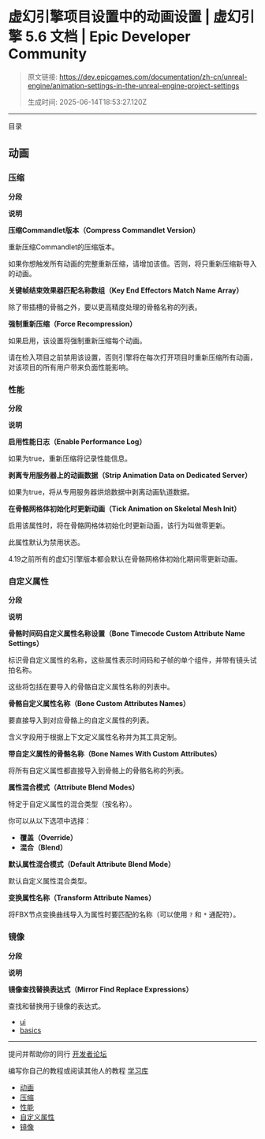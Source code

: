 # 虚幻引擎项目设置中的动画设置 | 虚幻引擎 5.6 文档 | Epic Developer Community

> 原文链接: https://dev.epicgames.com/documentation/zh-cn/unreal-engine/animation-settings-in-the-unreal-engine-project-settings
> 
> 生成时间: 2025-06-14T18:53:27.120Z

---

目录

## 动画

### 压缩

**分段**

**说明**

**压缩Commandlet版本（Compress Commandlet Version）**

重新压缩Commandlet的压缩版本。

如果你想触发所有动画的完整重新压缩，请增加该值。否则，将只重新压缩新导入的动画。

**关键帧结束效果器匹配名称数组（Key End Effectors Match Name Array）**

除了带插槽的骨骼之外，要以更高精度处理的骨骼名称的列表。

**强制重新压缩（Force Recompression）**

如果启用，该设置将强制重新压缩每个动画。

请在检入项目之前禁用该设置，否则引擎将在每次打开项目时重新压缩所有动画，对该项目的所有用户带来负面性能影响。

### 性能

**分段**

**说明**

**启用性能日志（Enable Performance Log）**

如果为true，重新压缩将记录性能信息。

**剥离专用服务器上的动画数据（Strip Animation Data on Dedicated Server）**

如果为true，将从专用服务器烘焙数据中剥离动画轨道数据。

**在骨骼网格体初始化时更新动画（Tick Animation on Skeletal Mesh Init）**

启用该属性时，将在骨骼网格体初始化时更新动画，该行为叫做零更新。

此属性默认为禁用状态。

4.19之前所有的虚幻引擎版本都会默认在骨骼网格体初始化期间零更新动画。

### 自定义属性

**分段**

**说明**

**骨骼时间码自定义属性名称设置（Bone Timecode Custom Attribute Name Settings）**

标识骨自定义属性的名称，这些属性表示时间码和子帧的单个组件，并带有镜头试拍名称。

这些将包括在要导入的骨骼自定义属性名称的列表中。

**骨骼自定义属性名称（Bone Custom Attributes Names）**

要直接导入到对应骨骼上的自定义属性的列表。

含义字段用于根据上下文定义属性名称并为其工具定制。

**带自定义属性的骨骼名称（Bone Names With Custom Attributes）**

将所有自定义属性都直接导入到骨骼上的骨骼名称的列表。

**属性混合模式（Attribute Blend Modes）**

特定于自定义属性的混合类型（按名称）。

你可以从以下选项中选择：

-   **覆盖（Override）**
-   **混合（Blend）**

**默认属性混合模式（Default Attribute Blend Mode）**

默认自定义属性混合类型。

**变换属性名称（Transform Attribute Names）**

将FBX节点变换曲线导入为属性时要匹配的名称（可以使用 `?` 和 `*` 通配符）。

### 镜像

**分段**

**说明**

**镜像查找替换表达式（Mirror Find Replace Expressions）**

查找和替换用于镜像的表达式。

-   [ui](https://dev.epicgames.com/community/search?query=ui)
-   [basics](https://dev.epicgames.com/community/search?query=basics)

* * *

提问并帮助你的同行 [开发者论坛](https://forums.unrealengine.com/categories?tag=unreal-engine)

编写你自己的教程或阅读其他人的教程 [学习库](https://dev.epicgames.com/community/unreal-engine/learning)

-   [动画](/documentation/zh-cn/unreal-engine/animation-settings-in-the-unreal-engine-project-settings#%E5%8A%A8%E7%94%BB)
-   [压缩](/documentation/zh-cn/unreal-engine/animation-settings-in-the-unreal-engine-project-settings#%E5%8E%8B%E7%BC%A9)
-   [性能](/documentation/zh-cn/unreal-engine/animation-settings-in-the-unreal-engine-project-settings#%E6%80%A7%E8%83%BD)
-   [自定义属性](/documentation/zh-cn/unreal-engine/animation-settings-in-the-unreal-engine-project-settings#%E8%87%AA%E5%AE%9A%E4%B9%89%E5%B1%9E%E6%80%A7)
-   [镜像](/documentation/zh-cn/unreal-engine/animation-settings-in-the-unreal-engine-project-settings#%E9%95%9C%E5%83%8F)